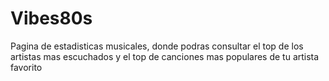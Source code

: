 # Vibes80s
Pagina de estadisticas musicales, donde podras consultar el top de los artistas mas escuchados y el top de canciones mas populares de tu artista favorito 
